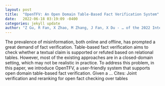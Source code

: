 ```yaml
---
layout: post
title:  "OpenTFV: An Open Domain Table-Based Fact Verification System"
date:   2022-06-18 03:19:09 -0400
categories: jekyll update
author: "Z Gu, R Fan, X Zhao, M Zhang, J Fan, X Du - … of the 2022 International Conference on …, 2022"
---
```

The prevalence of misinformation, both online and offline, has prompted a great demand of fact verification. Table-based fact verification aims to check whether a textual claim is supported or refuted based on relational tables. However, most of the existing approaches are in a closed-domain setting, which may not be realistic in practice. To address this problem, in this paper, we introduce OpenTFV, a user-friendly system that supports open domain table-based fact verification. Given a …
Cites: ‪Joint verification and reranking for open fact checking over tables‬  